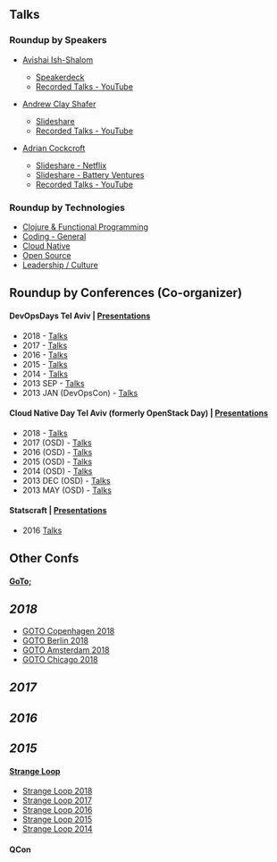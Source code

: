 ## Talks

### Roundup by Speakers
- [Avishai Ish-Shalom](https://www.twitter.com/nukemberg)
  - [Speakerdeck](https://slides.com/nukemberg)
  - [Recorded Talks - YouTube](https://www.youtube.com/playlist?list=PLaPhdMYPt9QgsDHp9dZWXOBbBmGIG03kH)

- [Andrew Clay Shafer](https://www.twitter.com/littleidea)
  - [Slideshare](https://www.slideshare.net/littleidea)
  - [Recorded Talks - YouTube](https://www.youtube.com/watch?v=ALGuyXSo5e8&list=PLaPhdMYPt9QizjOPIPYWpTrrx6zwSQvZ_)

- [Adrian Cockcroft]()
  - [Slideshare - Netflix](https://www.slideshare.net/adrianco)
  - [Slideshare - Battery Ventures](https://www.slideshare.net/adriancockcroft)
  - [Recorded Talks - YouTube]()
 
### Roundup by Technologies 
- [Clojure & Functional Programming](https://www.youtube.com/watch?v=HBgavRKhLAk&list=PLaPhdMYPt9QibMsfqy-JBVgp5Uw458Wuf)
- [Coding - General](#)
- [Cloud Native](#)
- [Open Source](#)
- [Leadership / Culture](https://www.youtube.com/watch?v=1KeYzjILqDo&list=PLaPhdMYPt9Qg69Lik63Y8wB7Mr-w0Cjt9)


## Roundup by Conferences (Co-organizer)

#### DevOpsDays Tel Aviv | [Presentations](https://www.slideshare.net/DevopsCon)
- 2018 - [Talks](https://www.youtube.com/watch?v=7WVaijojl9w&list=PL8tivQAdoavO1h9DLI6SGNf517QDLa6kM) 
- 2017 - [Talks](https://www.youtube.com/watch?v=We-v-v1Ds7A&list=PL8tivQAdoavMyd5qrMszXYaN6TVRuMrDq) 
- 2016 - [Talks](https://www.youtube.com/watch?v=jEgPbOMgKqk&list=PL8tivQAdoavPk7UOjmYjmfSZxBEJZEC9B) 
- 2015 - [Talks](https://www.youtube.com/watch?v=0RGi6wQQPZo&list=PL8tivQAdoavOglNSmL4NsEKb78Rqdqtw8) 
- 2014 - [Talks](https://vimeo.com/album/3172554) 
- 2013 SEP - [Talks](https://www.youtube.com/watch?v=RUuz_dnp5mo&list=PL8tivQAdoavPwbSEdssQyDLvXppXLy1D8)
- 2013 JAN (DevOpsCon) - [Talks]()

#### Cloud Native Day Tel Aviv (formerly OpenStack Day) | [Presentations](https://www.slideshare.net/openstackil)
- 2018 - [Talks](https://www.youtube.com/watch?v=A4FYR__cRWA&list=PLBbbxYi2GRdY-vrCdgZwOG-E0AIUgVipU)
- 2017 (OSD) - [Talks](https://www.youtube.com/watch?v=3rP1c96bfpY&list=PLBbbxYi2GRdaqAaIInX4QnUH2dwkOshRN)
- 2016 (OSD) - [Talks](https://www.youtube.com/watch?v=MigADVropSc&list=PLBbbxYi2GRda5BGGVYWPS8qk7e50IqRP6)
- 2015 (OSD) - [Talks](https://www.youtube.com/watch?v=W2Xp6AgDeRU&list=PLBbbxYi2GRdaPOfQ-NKjC7A5yaMnjYSbV)
- 2014 (OSD) - [Talks](https://www.youtube.com/watch?v=EflJnbuVdmU&list=PLBbbxYi2GRdbf55SR0IG0k1XxmSpLyvlh)
- 2013 DEC (OSD) - [Talks](https://www.youtube.com/watch?v=UQh8d1v9ulM&list=PLBbbxYi2GRdYzlj77lY8r1tcToV0PxpDG)
- 2013 MAY (OSD) - [Talks](https://www.youtube.com/watch?v=a8hNVTbd5SA&list=PLBbbxYi2GRdYCP7QhlwdxsVmP5qh61_-l)
  
#### Statscraft | [Presentations](https://www.slideshare.net/statscraft)
- 2016 [Talks](https://www.youtube.com/watch?v=XI32yrTXPaY&list=PLlhgd2ycH2eXx0e5FajrTi7Z7KcVxk1cG)

## Other Confs 
  
#### [GoTo;]()

*2018*
-

- [GOTO Copenhagen 2018](https://www.youtube.com/watch?v=yOpYYYRuDQ0&list=PLEx5khR4g7PIzxn476GK3Mkk19csZZjeH)
- [GOTO Berlin 2018](https://www.youtube.com/watch?v=xuzpLr7sFjM&list=PLEx5khR4g7PJW7u0GKxRPIQddtu69boT3)
- [GOTO Amsterdam 2018](https://www.youtube.com/watch?v=8fi7uSYlOdc&list=PLEx5khR4g7PJzxBWC9c6xx0LghEIxCLwm)
- [GOTO Chicago 2018](https://www.youtube.com/watch?v=AbgsfeGvg3E&list=PLEx5khR4g7PKqVew27D3jvMknjxjowoKl)
 
*2017*
- 
  
  
*2016*
-
  
*2015*
- 
  
#### [Strange Loop](https://www.thestrangeloop.com/)
  - [Strange Loop 2018](https://www.youtube.com/watch?v=y-xgWLYQc4g&list=PLcGKfGEEONaBUdko326yL6ags8C_SYgqH)
  - [Strange Loop 2017](https://www.youtube.com/watch?v=_Zoa3xkzgFk&list=PLcGKfGEEONaDzd0Hkn2f1talsTu1HLDYu)
  - [Strange Loop 2016](https://www.youtube.com/watch?v=C4rT0lgJr6U&list=PLcGKfGEEONaDvuLDFFKRfzbsaBuVVXdYa) 
  - [Strange Loop 2015](https://www.youtube.com/watch?v=R2Aa4PivG0g&list=PLcGKfGEEONaCIl5eU53uPBnRJ9rbIH32R)
  - [Strange Loop 2014](https://www.youtube.com/watch?v=QcwyKLlmXeY&list=PLcGKfGEEONaDFE_9BeCN1-q3LCqTSGL_q)
  
#### QCon
  
  
#### 
 
 
 
 
 
 
 
 
